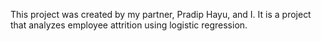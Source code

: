 This project was created by my partner, Pradip Hayu, and I. It is a project that analyzes employee attrition using logistic regression.
